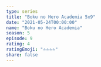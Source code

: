 ```yaml
---
type: series
title: "Boku no Hero Academia 5x9"
date: "2021-05-24T00:00:00"
name: "Boku no Hero Academia"
season: 5
episode: 9
rating: 4
ratingEmoji: "⭐️⭐️⭐️⭐️"
share: false
---
```

